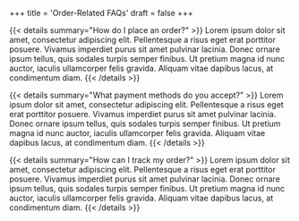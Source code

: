 +++
title = 'Order-Related FAQs'
draft = false
+++

{{< details summary="How do I place an order?" >}}
Lorem ipsum dolor sit amet, consectetur adipiscing elit. Pellentesque a risus eget erat porttitor posuere. Vivamus imperdiet purus sit amet pulvinar lacinia. Donec ornare ipsum tellus, quis sodales turpis semper finibus. Ut pretium magna id nunc auctor, iaculis ullamcorper felis gravida. Aliquam vitae dapibus lacus, at condimentum diam.
{{< /details >}}

{{< details summary="What payment methods do you accept?" >}}
Lorem ipsum dolor sit amet, consectetur adipiscing elit. Pellentesque a risus eget erat porttitor posuere. Vivamus imperdiet purus sit amet pulvinar lacinia. Donec ornare ipsum tellus, quis sodales turpis semper finibus. Ut pretium magna id nunc auctor, iaculis ullamcorper felis gravida. Aliquam vitae dapibus lacus, at condimentum diam.
{{< /details >}}

{{< details summary="How can I track my order?" >}}
Lorem ipsum dolor sit amet, consectetur adipiscing elit. Pellentesque a risus eget erat porttitor posuere. Vivamus imperdiet purus sit amet pulvinar lacinia. Donec ornare ipsum tellus, quis sodales turpis semper finibus. Ut pretium magna id nunc auctor, iaculis ullamcorper felis gravida. Aliquam vitae dapibus lacus, at condimentum diam.
{{< /details >}}